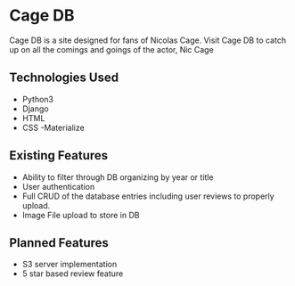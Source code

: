 # Cage DB


Cage DB is a site designed for fans of Nicolas Cage.  Visit Cage DB to catch up on all the comings and goings of the actor, Nic Cage

## Technologies Used

* Python3
* Django
* HTML
* CSS
  -Materialize 



## Existing Features


* Ability to filter through DB organizing by year or title
* User authentication
* Full CRUD of the database entries including user reviews to properly upload. 
* Image File upload to store in DB

## Planned Features

* S3 server implementation 
* 5 star based review feature

